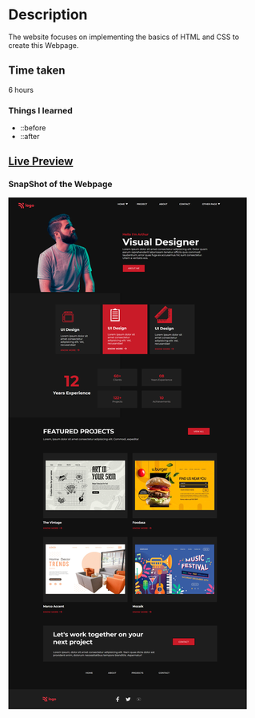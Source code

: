 # Description
The website focuses on implementing the basics of HTML and CSS to create this Webpage.

## Time taken
6 hours 

### Things I learned

- ::before
- ::after

## [Live Preview](https://chimerical-piroshki-714e49.netlify.app/)

### SnapShot of the Webpage

![StreetStyle](./thumbnail.png)
